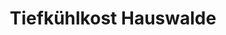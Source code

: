 ---
title: "Tiefkühlkost Hauswalde"
url: /grossroehrsdorf/tiefkuehlkost-hauswalde/
shop: Feinkost
---